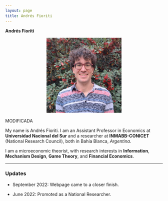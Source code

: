 ```yaml
---
layout: page
title: Andrés Fioriti
---
```

**Andrés Fioriti**

<p align="center">
  <img width="240" height="240" src="/static/img/Foto-Fioriti-Pagina.jpg">
</p>

MODIFICADA

My name is Andrés Fioriti. I am an Assistant Professor in Economics at **Universidad Nacional del Sur** and a researcher at 
**INMABB-CONICET** (National Research Council), both in Bahía Blanca, _Argentina_. 

I am a microeconomic theorist, with research interests in **Information**, **Mechanism Design**, **Game Theory**, and **Financial Economics**.

***

### Updates

- September 2022: Webpage came to a closer finish.

- June 2022: Promoted as a National Researcher.


